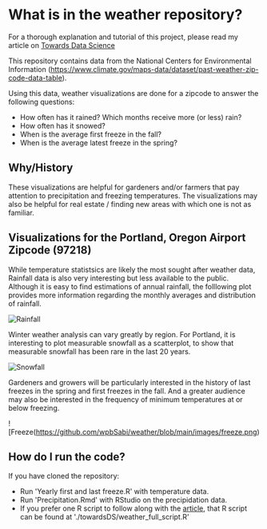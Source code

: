 
# What is in the weather repository?

For a thorough explanation and tutorial of this project, please read my article on [Towards Data Science](https://towardsdatascience.com/democratizing-historical-weather-data-with-r-cc3c76dde7c5)

This repository contains data from the National Centers for Environmental Information (https://www.climate.gov/maps-data/dataset/past-weather-zip-code-data-table).

Using this data, weather visualizations are done for a zipcode to answer the following questions:
* How often has it rained?  Which months receive more (or less) rain?
* How often has it snowed?
* When is the average first freeze in the fall?
* When is the average latest freeze in the spring?


## Why/History

These visualizations are helpful for gardeners and/or farmers that pay attention to precipitation and freezing temperatures.  The visualizations may also be helpful for real estate / finding new areas with which one is not as familiar.


## Visualizations for the Portland, Oregon Airport Zipcode (97218)

While temperature statistsics are likely the most sought after weather data, Rainfall data is also very interesting but less available to the public.  Although it is easy to find estimations of annual rainfall, the folllowing plot provides more information regarding the monthly averages and distribution of rainfall.

![Rainfall](https://github.com/wpbSabi/weather/blob/main/images/rainfall.png)

Winter weather analysis can vary greatly by region.  For Portland, it is interesting to plot measurable snowfall as a scatterplot, to show that measurable snowfall has been rare in the last 20 years.

![Snowfall](https://github.com/wpbSabi/weather/blob/main/images/snowfall.png)

Gardeners and growers will be particularly interested in the history of last freezes in the spring and first freezes in the fall.  And a greater audience may also be interested in the frequency of minimum temperatures at or below freezing.

![Freeze(https://github.com/wpbSabi/weather/blob/main/images/freeze.png)

## How do I run the code?

If you have cloned the repository:
* Run 'Yearly first and last freeze.R' with temperature data.
* Run 'Precipitation.Rmd' with RStudio on the precipidation data.
* If you prefer one R script to follow along with the [article](https://towardsdatascience.com/democratizing-historical-weather-data-with-r-cc3c76dde7c5), that R script can be found at './towardsDS/weather_full_script.R'
